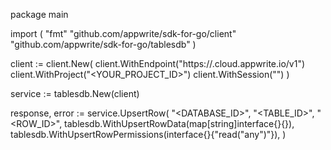 package main

import (
    "fmt"
    "github.com/appwrite/sdk-for-go/client"
    "github.com/appwrite/sdk-for-go/tablesdb"
)

client := client.New(
    client.WithEndpoint("https://<REGION>.cloud.appwrite.io/v1")
    client.WithProject("<YOUR_PROJECT_ID>")
    client.WithSession("")
)

service := tablesdb.New(client)

response, error := service.UpsertRow(
    "<DATABASE_ID>",
    "<TABLE_ID>",
    "<ROW_ID>",
    tablesdb.WithUpsertRowData(map[string]interface{}{}),
    tablesdb.WithUpsertRowPermissions(interface{}{"read("any")"}),
)
